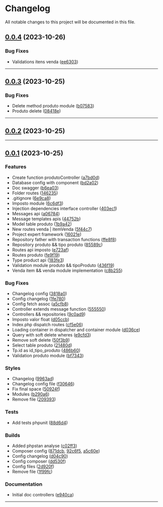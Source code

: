 <!--- BEGIN HEADER -->
# Changelog

All notable changes to this project will be documented in this file.
<!--- END HEADER -->

## [0.0.4](https://github.com/jonas-elias/mercado-software-expert/compare/v0.0.3...v0.0.4) (2023-10-26)

### Bug Fixes

* Validations itens venda ([ee6303](https://github.com/jonas-elias/mercado-software-expert/commit/ee6303c6d52c429b9607610c7eb0cafb6df4811b))


---

## [0.0.3](https://github.com/jonas-elias/mercado-software-expert/compare/v0.0.2...v0.0.3) (2023-10-25)

### Bug Fixes

* Delete method produto module ([b07583](https://github.com/jonas-elias/mercado-software-expert/commit/b07583b82e4a64a763008c5eada1ac77958eb796))
* Produto delete ([08418e](https://github.com/jonas-elias/mercado-software-expert/commit/08418e4f2bdfae86bd9e9cff0d05ba76961dca0e))


---

## [0.0.2](https://github.com/jonas-elias/mercado-software-expert/compare/v0.0.1...v0.0.2) (2023-10-25)


---

## [0.0.1](https://github.com/jonas-elias/mercado-software-expert/compare/02e6cd24097602178c58a9aa004d6160b1b0ea7b...v0.0.1) (2023-10-25)

### Features

* Create function produtoController ([a7bd0d](https://github.com/jonas-elias/mercado-software-expert/commit/a7bd0dc0541a2977b9cc599cec054012ed5a6d8e))
* Database config with component ([bd2a02](https://github.com/jonas-elias/mercado-software-expert/commit/bd2a026d4b33a6bd4a403c211a04ba68f32982bf))
* Doc swagger ([b6ea03](https://github.com/jonas-elias/mercado-software-expert/commit/b6ea0387ab5dd7c30f7b8d4ddff6c789fecbc267))
* Folder routes ([146235](https://github.com/jonas-elias/mercado-software-expert/commit/14623530e6ba56f29a099a02bbad88fd473c2a26))
* .gitignore ([6e9ca8](https://github.com/jonas-elias/mercado-software-expert/commit/6e9ca889c2822250bc7f8b25a4920b9d298392bc))
* Imposto module ([6c6df3](https://github.com/jonas-elias/mercado-software-expert/commit/6c6df310dface02476a599df93bbf999e0bbb910))
* Injection dependencies interface controller ([403ec1](https://github.com/jonas-elias/mercado-software-expert/commit/403ec1c40dc7e577d01ba736fee97158d3854d54))
* Messages api ([a06784](https://github.com/jonas-elias/mercado-software-expert/commit/a067846f36124644b676e6d504c5b00af96c1bd6))
* Message templates apis ([44752b](https://github.com/jonas-elias/mercado-software-expert/commit/44752b73ddf53e624a0daf7e07c90aa1a5c7ed6e))
* Model table produto ([1b9a42](https://github.com/jonas-elias/mercado-software-expert/commit/1b9a4249ec73118e8ac8f9342f926f1e77ef6f7b))
* New routes venda | itemVenda ([5f44c7](https://github.com/jonas-elias/mercado-software-expert/commit/5f44c75423842fde6fe8aa140a0524e539f64327))
* Project expert framework ([16021e](https://github.com/jonas-elias/mercado-software-expert/commit/16021ec6565b3c4bc6d44625e39c846f1822fb8c))
* Repository father with transaction functions ([ffe8f8](https://github.com/jonas-elias/mercado-software-expert/commit/ffe8f83e0e3090d6d008a984f54835bcb461593e))
* Repository produto && tipo produto ([85589c](https://github.com/jonas-elias/mercado-software-expert/commit/85589ce57229ddd23476899cd1fb6e0eb234b531))
* Routes api imposto ([e723af](https://github.com/jonas-elias/mercado-software-expert/commit/e723afaa3437d30e0e36c583f6b19576167ddfab))
* Routes produto ([fe9f19](https://github.com/jonas-elias/mercado-software-expert/commit/fe9f191977e65807c00854ead648a389a31e1d50))
* Type product api ([183fe3](https://github.com/jonas-elias/mercado-software-expert/commit/183fe3582499c8d9e0b11168dce63e8d3ed014e1))
* Validation module produto && tipoProduto ([436f19](https://github.com/jonas-elias/mercado-software-expert/commit/436f1934e251c713321cda57b881938bd7fb755c))
* Venda item && venda module implementation ([c8b255](https://github.com/jonas-elias/mercado-software-expert/commit/c8b2552ed930d518ba1d029073a4620a960d06df))

### Bug Fixes

* Changelog config ([3818a0](https://github.com/jonas-elias/mercado-software-expert/commit/3818a042c9b488c03a954f49fc31c662179e73b5))
* Config changelog ([1fe780](https://github.com/jonas-elias/mercado-software-expert/commit/1fe780776860824fad2d65f93ee83706ed385f4b))
* Config fetch assoc ([a5cfb8](https://github.com/jonas-elias/mercado-software-expert/commit/a5cfb81a61eca5428afdac51aef96b3421bd2828))
* Controller extends message function ([555550](https://github.com/jonas-elias/mercado-software-expert/commit/5555508a2de3d99940f3e7d938c849dcf5e0551f))
* Controllers && repositories ([9c0ad9](https://github.com/jonas-elias/mercado-software-expert/commit/9c0ad973e566b53e2cfd97010869ba6b184b1ade))
* Imposto valor float ([d05ccb](https://github.com/jonas-elias/mercado-software-expert/commit/d05ccb4fc17db4a4763dc34ca606814446024c6c))
* Index.php dispatch routes ([cf5e06](https://github.com/jonas-elias/mercado-software-expert/commit/cf5e069b462d22b98335f45472df0da2c36f46a8))
* Loading container in dispatcher and container module ([d036ce](https://github.com/jonas-elias/mercado-software-expert/commit/d036ce0f0cb4bb85d80f62c3a95eefc5ee2eb983))
* Query with soft delete wheres ([e9cfd3](https://github.com/jonas-elias/mercado-software-expert/commit/e9cfd3dd2e66de71eb0f923dcf26ff95e77f5f03))
* Remove soft delete ([50f3b9](https://github.com/jonas-elias/mercado-software-expert/commit/50f3b9deff4630f7bccf383ae0ad28c5a80c14b7))
* Select table produto ([21480d](https://github.com/jonas-elias/mercado-software-expert/commit/21480d76942df643e6f91a45e1487def73d1b435))
* Tp.id as id_tipo_produto ([486b60](https://github.com/jonas-elias/mercado-software-expert/commit/486b60e02941e1f762b89f2ff942d68a89a0b454))
* Validation produto module ([bf7343](https://github.com/jonas-elias/mercado-software-expert/commit/bf7343598484425891c1fad5712b4db050b90dbd))

### Styles

* Changelog ([9963ad](https://github.com/jonas-elias/mercado-software-expert/commit/9963ad9003fcb91ed6e4b302219279efd1b53431))
* Changelog config file ([f30646](https://github.com/jonas-elias/mercado-software-expert/commit/f30646acf33e84cead0b1869f50f8febf18c25ee))
* Fix final space ([50924f](https://github.com/jonas-elias/mercado-software-expert/commit/50924f5d72c28f8c4072d6e36866a8fd10acdfa2))
* Modules ([b290a6](https://github.com/jonas-elias/mercado-software-expert/commit/b290a65e6c5df4e208f271926d6165ddfa97e193))
* Remove file ([209393](https://github.com/jonas-elias/mercado-software-expert/commit/20939397950fd812d7e05f70063db09c8f481866))

### Tests

* Add tests phpunit ([88d6d4](https://github.com/jonas-elias/mercado-software-expert/commit/88d6d45c269065a9bccab4fbc919711c614b88dc))

### Builds

* Added phpstan analyse ([c02ff3](https://github.com/jonas-elias/mercado-software-expert/commit/c02ff35ce7e3c11ce1d6b77f8a4ec83c19cc8a2d))
* Composer config ([871dcb](https://github.com/jonas-elias/mercado-software-expert/commit/871dcb4f684cd8321e415e21d3d2b3a0d331decc), [92c6f5](https://github.com/jonas-elias/mercado-software-expert/commit/92c6f51d965493af2aa06d0fd760c39af452f525), [a5c60e](https://github.com/jonas-elias/mercado-software-expert/commit/a5c60e1df19c8dd5d3496136fac60291158b8196))
* Config changelog ([d04c90](https://github.com/jonas-elias/mercado-software-expert/commit/d04c9099a38ed3c952ac5c048f65a82886987dc1))
* Config composer ([dd530f](https://github.com/jonas-elias/mercado-software-expert/commit/dd530f2cbfad2a46303d1f8c5337454bdd994666))
* Config files ([2d920f](https://github.com/jonas-elias/mercado-software-expert/commit/2d920f427beccdc81e4ad808cc29c135ce55f533))
* Remove file ([1f99fc](https://github.com/jonas-elias/mercado-software-expert/commit/1f99fc8afe528cd4cf5825a671c60dc82d6a7d8f))

### Documentation

* Initial doc controllers ([e940ca](https://github.com/jonas-elias/mercado-software-expert/commit/e940cad3d05b95e4d6f2d1e875bd86852167f3ee))


---

